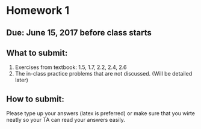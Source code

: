 # Homework 1

## Due: June 15, 2017 before class starts

## What to submit:
1. Exercises from textbook: 1.5, 1.7, 2.2, 2.4, 2.6
2. The in-class practice problems that are not discussed. (Will be detailed later)

## How to submit: 

Please type up your answers (latex is preferred) or make sure that you wirte neatly so your TA can read your answers easily. 

